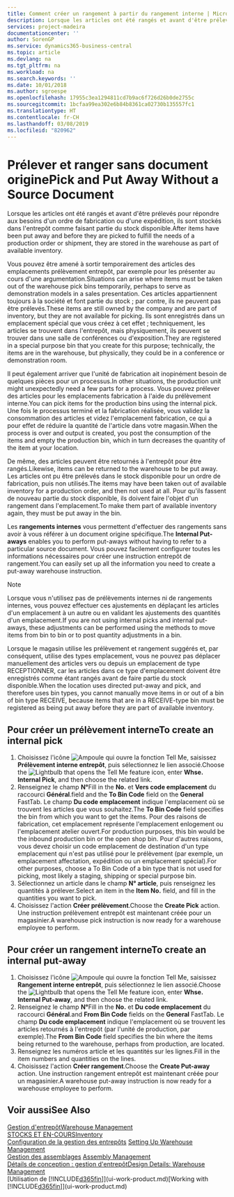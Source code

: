 ```yaml
---
title: Comment créer un rangement à partir du rangement interne | Microsoft Docs
description: Lorsque les articles ont été rangés et avant d'être prélevés pour répondre aux besoins d'un ordre de fabrication ou d'une expédition, ils sont stockés dans l'entrepôt comme faisant partie du stock disponible.
services: project-madeira
documentationcenter: ''
author: SorenGP
ms.service: dynamics365-business-central
ms.topic: article
ms.devlang: na
ms.tgt_pltfrm: na
ms.workload: na
ms.search.keywords: ''
ms.date: 10/01/2018
ms.author: sgroespe
ms.openlocfilehash: 17955c3ea1294811cd7b9ac6f726d26b0de2755c
ms.sourcegitcommit: 1bcfaa99ea302e6b84b8361ca02730b135557fc1
ms.translationtype: HT
ms.contentlocale: fr-CH
ms.lasthandoff: 03/08/2019
ms.locfileid: "820962"
---
```

# <a name="pick-and-put-away-without-a-source-document"></a><span data-ttu-id="82e24-103">Prélever et ranger sans document origine</span><span class="sxs-lookup"><span data-stu-id="82e24-103">Pick and Put Away Without a Source Document</span></span>
<span data-ttu-id="82e24-104">Lorsque les articles ont été rangés et avant d'être prélevés pour répondre aux besoins d'un ordre de fabrication ou d'une expédition, ils sont stockés dans l'entrepôt comme faisant partie du stock disponible.</span><span class="sxs-lookup"><span data-stu-id="82e24-104">After items have been put away and before they are picked to fulfill the needs of a production order or shipment, they are stored in the warehouse as part of available inventory.</span></span>  

<span data-ttu-id="82e24-105">Vous pouvez être amené à sortir temporairement des articles des emplacements prélèvement entrepôt, par exemple pour les présenter au cours d'une argumentation.</span><span class="sxs-lookup"><span data-stu-id="82e24-105">Situations can arise where items must be taken out of the warehouse pick bins temporarily, perhaps to serve as demonstration models in a sales presentation.</span></span> <span data-ttu-id="82e24-106">Ces articles appartiennent toujours à la société et font partie du stock ; par contre, ils ne peuvent pas être prélevés.</span><span class="sxs-lookup"><span data-stu-id="82e24-106">These items are still owned by the company and are part of inventory, but they are not available for picking.</span></span> <span data-ttu-id="82e24-107">Ils sont enregistrés dans un emplacement spécial que vous créez à cet effet ; techniquement, les articles se trouvent dans l'entrepôt, mais physiquement, ils peuvent se trouver dans une salle de conférences ou d'exposition.</span><span class="sxs-lookup"><span data-stu-id="82e24-107">They are registered in a special purpose bin that you create for this purpose; technically, the items are in the warehouse, but physically, they could be in a conference or demonstration room.</span></span>  

<span data-ttu-id="82e24-108">Il peut également arriver que l'unité de fabrication ait inopinément besoin de quelques pièces pour un processus.</span><span class="sxs-lookup"><span data-stu-id="82e24-108">In other situations, the production unit might unexpectedly need a few parts for a process.</span></span> <span data-ttu-id="82e24-109">Vous pouvez prélever des articles pour les emplacements fabrication à l'aide du prélèvement interne.</span><span class="sxs-lookup"><span data-stu-id="82e24-109">You can pick items for the production bins using the internal pick.</span></span> <span data-ttu-id="82e24-110">Une fois le processus terminé et la fabrication réalisée, vous validez la consommation des articles et videz l'emplacement fabrication, ce qui a pour effet de réduire la quantité de l'article dans votre magasin.</span><span class="sxs-lookup"><span data-stu-id="82e24-110">When the process is over and output is created, you post the consumption of the items and empty the production bin, which in turn decreases the quantity of the item at your location.</span></span>  

<span data-ttu-id="82e24-111">De même, des articles peuvent être retournés à l'entrepôt pour être rangés.</span><span class="sxs-lookup"><span data-stu-id="82e24-111">Likewise, items can be returned to the warehouse to be put away.</span></span> <span data-ttu-id="82e24-112">Les articles ont pu être prélevés dans le stock disponible pour un ordre de fabrication, puis non utilisés.</span><span class="sxs-lookup"><span data-stu-id="82e24-112">The items may have been taken out of available inventory for a production order, and then not used at all.</span></span> <span data-ttu-id="82e24-113">Pour qu'ils fassent de nouveau partie du stock disponible, ils doivent faire l'objet d'un rangement dans l'emplacement.</span><span class="sxs-lookup"><span data-stu-id="82e24-113">To make them part of available inventory again, they must be put away in the bin.</span></span>  

<span data-ttu-id="82e24-114">Les **rangements internes** vous permettent d'effectuer des rangements sans avoir à vous référer à un document origine spécifique.</span><span class="sxs-lookup"><span data-stu-id="82e24-114">The **Internal Put-aways** enables you to perform put-aways without having to refer to a particular source document.</span></span> <span data-ttu-id="82e24-115">Vous pouvez facilement configurer toutes les informations nécessaires pour créer une instruction entrepôt de rangement.</span><span class="sxs-lookup"><span data-stu-id="82e24-115">You can easily set up all the information you need to create a put-away warehouse instruction.</span></span>  

> [!NOTE]  
>  <span data-ttu-id="82e24-116">Lorsque vous n'utilisez pas de prélèvements internes ni de rangements internes, vous pouvez effectuer ces ajustements en déplaçant les articles d'un emplacement à un autre ou en validant les ajustements des quantités d'un emplacement.</span><span class="sxs-lookup"><span data-stu-id="82e24-116">If you are not using internal picks and internal put-aways, these adjustments can be performed using the methods to move items from bin to bin or to post quantity adjustments in a bin.</span></span>  
>   
>  <span data-ttu-id="82e24-117">Lorsque le magasin utilise les prélèvement et rangement suggérés et, par conséquent, utilise des types emplacement, vous ne pouvez pas déplacer manuellement des articles vers ou depuis un emplacement de type RECEPTIONNER, car les articles dans ce type d'emplacement doivent être enregistrés comme étant rangés avant de faire partie du stock disponible.</span><span class="sxs-lookup"><span data-stu-id="82e24-117">When the location uses directed put-away and pick, and therefore uses bin types, you cannot manually move items in or out of a bin of bin type RECEIVE, because items that are in a RECEIVE-type bin must be registered as being put away before they are part of available inventory.</span></span>  

## <a name="to-create-an-internal-pick"></a><span data-ttu-id="82e24-118">Pour créer un prélèvement interne</span><span class="sxs-lookup"><span data-stu-id="82e24-118">To create an internal pick</span></span>  
1.  <span data-ttu-id="82e24-119">Choisissez l'icône ![Ampoule qui ouvre la fonction Tell Me](media/ui-search/search_small.png "Dites-moi ce que vous voulez faire"), saisissez **Prélèvement interne entrepôt**, puis sélectionnez le lien associé.</span><span class="sxs-lookup"><span data-stu-id="82e24-119">Choose the ![Lightbulb that opens the Tell Me feature](media/ui-search/search_small.png "Tell me what you want to do") icon, enter **Whse. Internal Pick**, and then choose the related link.</span></span>  
2.  <span data-ttu-id="82e24-120">Renseignez le champ **N°**</span><span class="sxs-lookup"><span data-stu-id="82e24-120">Fill in the **No.**</span></span> <span data-ttu-id="82e24-121">et **Vers code emplacement** du raccourci **Général**.</span><span class="sxs-lookup"><span data-stu-id="82e24-121">field and the **To Bin Code** field on the **General** FastTab.</span></span> <span data-ttu-id="82e24-122">Le champ **Du code emplacement** indique l'emplacement où se trouvent les articles que vous souhaitez.</span><span class="sxs-lookup"><span data-stu-id="82e24-122">The **To Bin Code** field specifies the bin from which you want to get the items.</span></span> <span data-ttu-id="82e24-123">Pour des raisons de fabrication, cet emplacement représente l'emplacement enlogement ou l'emplacement atelier ouvert.</span><span class="sxs-lookup"><span data-stu-id="82e24-123">For production purposes, this bin would be the inbound production bin or the open shop bin.</span></span> <span data-ttu-id="82e24-124">Pour d'autres raisons, vous devez choisir un code emplacement de destination d'un type emplacement qui n'est pas utilisé pour le prélèvement (par exemple, un emplacement affectation, expédition ou un emplacement spécial).</span><span class="sxs-lookup"><span data-stu-id="82e24-124">For other purposes, choose a To Bin Code of a bin type that is not used for picking, most likely a staging, shipping or special purpose bin.</span></span>  
3.  <span data-ttu-id="82e24-125">Sélectionnez un article dans le champ **N° article**, puis renseignez les quantités à prélever.</span><span class="sxs-lookup"><span data-stu-id="82e24-125">Select an item in the **Item No.** field, and fill in the quantities you want to pick.</span></span>  
4. <span data-ttu-id="82e24-126">Choisissez l'action **Créer prélèvement**.</span><span class="sxs-lookup"><span data-stu-id="82e24-126">Choose the **Create Pick** action.</span></span> <span data-ttu-id="82e24-127">Une instruction prélèvement entrepôt est maintenant créée pour un magasinier.</span><span class="sxs-lookup"><span data-stu-id="82e24-127">A warehouse pick instruction is now ready for a warehouse employee to perform.</span></span>  

## <a name="to-create-an-internal-put-away"></a><span data-ttu-id="82e24-128">Pour créer un rangement interne</span><span class="sxs-lookup"><span data-stu-id="82e24-128">To create an internal put-away</span></span>  
1.  <span data-ttu-id="82e24-129">Choisissez l'icône ![Ampoule qui ouvre la fonction Tell Me](media/ui-search/search_small.png "Dites-moi ce que vous voulez faire"), saisissez **Rangement interne entrepôt**, puis sélectionnez le lien associé.</span><span class="sxs-lookup"><span data-stu-id="82e24-129">Choose the ![Lightbulb that opens the Tell Me feature](media/ui-search/search_small.png "Tell me what you want to do") icon, enter **Whse. Internal Put-away**, and then choose the related link.</span></span>  
2.  <span data-ttu-id="82e24-130">Renseignez le champ **N°**</span><span class="sxs-lookup"><span data-stu-id="82e24-130">Fill in the **No.**</span></span> <span data-ttu-id="82e24-131">et **Du code emplacement** du raccourci **Général**.</span><span class="sxs-lookup"><span data-stu-id="82e24-131">and **From Bin Code** fields on the **General** FastTab.</span></span> <span data-ttu-id="82e24-132">Le champ **Du code emplacement** indique l'emplacement où se trouvent les articles retournés à l'entrepôt (par l'unité de production, par exemple).</span><span class="sxs-lookup"><span data-stu-id="82e24-132">The **From Bin Code** field specifies the bin where the items being returned to the warehouse, perhaps from production, are located.</span></span>  
3.  <span data-ttu-id="82e24-133">Renseignez les numéros article et les quantités sur les lignes.</span><span class="sxs-lookup"><span data-stu-id="82e24-133">Fill in the item numbers and quantities on the lines.</span></span>  
4.  <span data-ttu-id="82e24-134">Choisissez l'action **Créer rangement**.</span><span class="sxs-lookup"><span data-stu-id="82e24-134">Choose the **Create Put-away** action.</span></span> <span data-ttu-id="82e24-135">Une instruction rangement entrepôt est maintenant créée pour un magasinier.</span><span class="sxs-lookup"><span data-stu-id="82e24-135">A warehouse put-away instruction is now ready for a warehouse employee to perform.</span></span>  

## <a name="see-also"></a><span data-ttu-id="82e24-136">Voir aussi</span><span class="sxs-lookup"><span data-stu-id="82e24-136">See Also</span></span>  
[<span data-ttu-id="82e24-137">Gestion d'entrepôt</span><span class="sxs-lookup"><span data-stu-id="82e24-137">Warehouse Management</span></span>](warehouse-manage-warehouse.md)  
[<span data-ttu-id="82e24-138">STOCKS ET EN-COURS</span><span class="sxs-lookup"><span data-stu-id="82e24-138">Inventory</span></span>](inventory-manage-inventory.md)  
<span data-ttu-id="82e24-139">[Configuration de la gestion des entrepôts](warehouse-setup-warehouse.md)   </span><span class="sxs-lookup"><span data-stu-id="82e24-139">[Setting Up Warehouse Management](warehouse-setup-warehouse.md)   </span></span>  
<span data-ttu-id="82e24-140">[Gestion des assemblages](assembly-assemble-items.md)  </span><span class="sxs-lookup"><span data-stu-id="82e24-140">[Assembly Management](assembly-assemble-items.md)  </span></span>  
[<span data-ttu-id="82e24-141">Détails de conception : gestion d'entrepôt</span><span class="sxs-lookup"><span data-stu-id="82e24-141">Design Details: Warehouse Management</span></span>](design-details-warehouse-management.md)  
<span data-ttu-id="82e24-142">[Utilisation de [!INCLUDE[d365fin](includes/d365fin_md.md)]](ui-work-product.md)</span><span class="sxs-lookup"><span data-stu-id="82e24-142">[Working with [!INCLUDE[d365fin](includes/d365fin_md.md)]](ui-work-product.md)</span></span>
